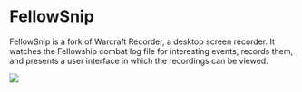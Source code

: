# FellowSnip

FellowSnip is a fork of Warcraft Recorder, a desktop screen recorder. It watches
the Fellowship combat log file for interesting events, records them, and
presents a user interface in which the recordings can be viewed.

![](https://kobefjwggjgeiaojcccf.supabase.co/storage/v1/object/public/fellowsnip/fellowsnip_site_preview.png)
